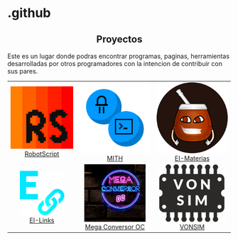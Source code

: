 # .github



<h2 font-weight="bold" align="center">Proyectos</h2>


Este es un lugar donde podras encontrar programas, paginas, herramientas desarrolladas por otros programadores con la intencion de contribuir con sus pares.


<table align ="center">
    <tr>
        <td align="center"><a href="https://j-josu.github.io/RobotScript/"><img height="141" src="./logos/RobotScript-Icon.svg" alt="RobotScript-Icon" /><br />RobotScript</a></td>
        <td align="center"><a href="https://mith-arg.github.io/mith-arg/"><img height="160" src="./logos/MITH.png" alt="MITH" /><br />MITH</a></td>
        <td align="center"><a href="https://mith-arg.github.io/EI-Materias-Web/"><img height="160" src="./logos/EI-Materias.png" alt="EI-Materias" /><br />EI-Materias</a></td>
    </tr>
    <tr>
        <td align="center"><a href="https://github.com/MITH-arg/EI-Links"><img width="100" height="100" src="./logos/EI-Links.png" alt="EI-Links" /><br />EI-Links</a></td>
        <td align="center"><a href="https://fabian-martinez1.github.io/Mega-Conversor-OC/"><img height="130" src="./logos/megaConversor.png" alt="Mega Conversor OC" /><br />Mega Conversor OC</a></td>
        <td align="center"><a href="https://vonsim.github.io/"><img height="130" src="./logos/vonsim.png" alt="VONSIM" /><br />VONSIM</a></td>
    </tr>

</table>
